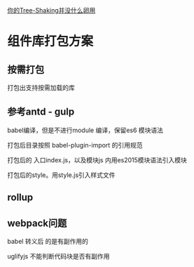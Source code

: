 [你的Tree-Shaking并没什么卵用](https://zhuanlan.zhihu.com/p/32831172)

# 组件库打包方案

## 按需打包

打包出支持按需加载的库

## 参考antd - gulp

babel编译，但是不进行module 编译，保留es6 模块语法

打包后目录按照 babel-plugin-import 的引用规范

打包后的 入口index.js，以及模块js 内用es2015模块语法引入模块

打包后的style。用style.js引入样式文件

## rollup

## webpack问题

babel 转义后 的是有副作用的

uglifyjs 不能判断代码块是否有副作用
